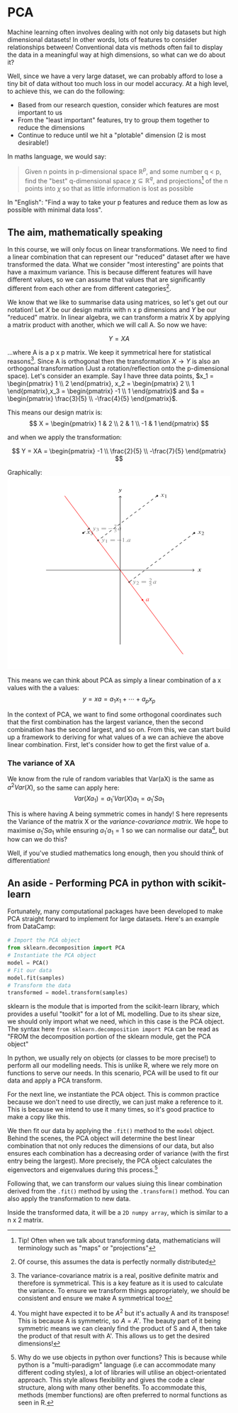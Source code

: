 # PCA

Machine learning often involves dealing with not only big datasets but high dimensional datasets! In other words, lots of features to consider relationships between! Conventional data vis methods often fail to display the data in a meaningful way at high dimensions, so what can we do about it?

Well, since we have a very large dataset, we can probably afford to lose a tiny bit of data without too much loss in our model accuracy. At a high level, to achieve this, we can do the following:

- Based from our research question, consider which features are most important to us
- From the "least important" features, try to group them together to reduce the dimensions
- Continue to reduce until we hit a "plotable" dimension (2 is most desirable!)

In maths language, we would say:

> Given n points in p-dimensional space $\mathbb{R}^p$, and some number q < p, find the "best" q-dimensional space $\chi \subseteq \mathbb{R}^q$, and projections[^1] of the n points into $\chi$ so that as little information is lost as possible

In "English": "Find a way to take your p features and reduce them as low as possible with minimal data loss". 

## The aim, mathematically speaking

In this course, we will only focus on linear transformations. We need to find a linear combination that can represent our "reduced" dataset after we have transformed the data. What we consider "most interesting" are points that have a maximum variance. This is because different features will have different values, so we can assume that values that are significantly different from each other are from different categories[^2].

We know that we like to summarise data using matrices, so let's get out our notation! Let $X$ be our design matrix with n x p dimensions and $Y$ be our "reduced" matrix. In linear algebra, we can transform a matrix X by applying  a matrix product with another, which we will call A. So now we have:

$$
Y = XA
$$

...where A is a p x p matrix. We keep it symmetrical here for statistical reasons[^3]. Since A is orthogonal then the transformation $X \rightarrow Y$ is also an orthogonal transformation (Just a rotation/reflection onto the p-dimensional space). Let's consider an example. Say I have three data points, $x_1 = \begin{pmatrix} 1 \\ 2 \end{pmatrix}, x_2 = \begin{pmatrix} 2 \\ 1 \end{pmatrix},x_3 = \begin{pmatrix} -1 \\ 1 \end{pmatrix}$ and $a = \begin{pmatrix} \frac{3}{5} \\ -\frac{4}{5} \end{pmatrix}$.

This means our design matrix is:
$$
X = \begin{pmatrix} 1 & 2 \\ 2 & 1 \\ -1 & 1 \end{pmatrix}
$$

and when we apply the transformation:

$$
Y = XA = \begin{pmatrix} -1 \\ \frac{2}{5} \\ -\frac{7}{5} \end{pmatrix}
$$

Graphically:
![Graphic representation of PCA](image.png)

This means we can think about PCA as simply a linear combination of a x values with the a values:
$$
y = xa = a_1x_1 + \dotsm + a_px_p
$$

In the context of PCA, we want to find some orthogonal coordinates such that the first combination has the largest variance, then the second combination has the second largest, and so on. From this, we can start build up a framework to deriving for what values of a we can achieve the above linear combination. First, let's consider how to get the first value of a.

### The variance of XA

We know from the rule of random variables that Var(aX) is the same as $a^2Var(X)$, so the same can apply here:
$$
Var(Xa_1) = a_1'Var(X) a_1 = a_1'Sa_1
$$

This is where having A being symmetric comes in handy! S here represents the Variance of the matrix X or the *variance-covariance matrix*. We hope to maximise $a_1'Sa_1$ while ensuring $a_1'a_1 = 1$ so we can normalise our data[^4], but how can we do this?

Well, if you've studied mathematics long enough, then you should think of differentiation! 

## An aside - Performing PCA in python with scikit-learn

Fortunately, many computational packages have been developed to make PCA straight forward to implement for large datasets. Here's an example from DataCamp:

```python
# Import the PCA object
from sklearn.decomposition import PCA
# Instantiate the PCA object
model = PCA()
# Fit our data
model.fit(samples)
# Transform the data 
transformed = model.transform(samples)
```

sklearn is the module that is imported from the scikit-learn library, which provides a useful "toolkit" for a lot of ML modelling. Due to its shear size, we should only import what we need, which in this case is the PCA object. The syntax here `from sklearn.decomposition import PCA` can be read as "FROM the decomposition portion of the sklearn module, get the PCA object"

In python, we usually rely on objects (or classes to be more precise!) to perform all our modelling needs. This is unlike R, where we rely more on functions to serve our needs. In this scenario, PCA will be used to fit our data and apply a PCA transform.

For the next line, we instantiate the PCA object. This is common practice because we don't need to use directly, we can just make a reference to it. This is because we intend to use it many times, so it's good practice to make a copy like this.

We then fit our data by applying the `.fit()` method to the `model` object. Behind the scenes, the PCA object will determine the best linear combination that not only reduces the dimensions of our data, but also ensures each combination has a decreasing order of variance (with the first entry being the largest). More precisely, the PCA object calculates the eigenvectors and eigenvalues during this process.[^5]

Following that, we can transform our values siuing this linear combination derived from the `.fit()` method by using the `.transform()` method. You can also apply the transformation to new data.

Inside the transformed data, it will be a `2D numpy array`, which is similar to a n x 2 matrix.

[^1]: Tip! Often when we talk about transforming data, mathematicians will terminology such as "maps" or "projections"
[^2]: Of course, this assumes the data is perfectly normally distributed
[^3]: The variance-covariance matrix is a real, positive definite matrix and therefore is symmetrical. This is a key feature as it is used to calculate the variance. To ensure we transform things appropriately, we should be consistent and ensure we make A symmetrical too
[^4]: You might have expected it to be $A^2$ but it's actually A and its transpose! This is because A is symmetric, so $A = A'$. The beauty part of it being symmetric means we can cleanly find the product of S and A, then take the product of that result with A'. This allows us to get the desired dimensions!
[^5]: Why do we use objects in python over functions? This is because while python is a "multi-paradigm" language (i.e can accommodate many different coding styles), a lot of libraries will utilise an object-orientated approach. This style allows flexibility and gives the code a clear structure, along with many other benefits. To accommodate this, methods (member functions) are often preferred to normal functions as seen in R.